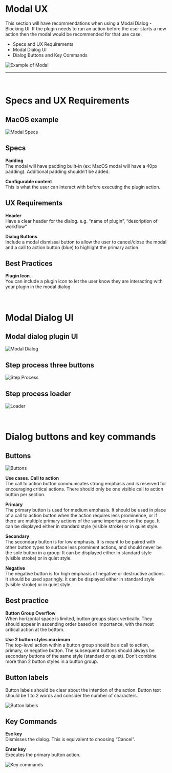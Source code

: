 # Modal UX

This section will have recommendations when using a Modal Dialog -  Blocking UI. If the plugin needs to run an action before the user starts a new action then the modal would be recommended for that use case. 

- Specs and UX Requirements
- Modal Dialog UI
- Dialog Buttons and Key Commands

![Example of Modal](../ux-images/Modal-UX-1-Example.png)

----------

 <br />

# Specs and UX Requirements

## MacOS example

![Modal Specs](../ux-images/Modal-UX-2-Specs.png)

## Specs

**Padding**  
The modal will have padding built-in (ex: MacOS modal will 
have a 40px padding). Additional padding shouldn’t be added.

**Configurable content**  
This is what the user can interact with before executing the plugin action. 


## UX Requirements

**Header**  
Have a clear header for the dialog. e.g. “name of plugin”, “description of workflow”


**Dialog Buttons**  
Include a modal dismissal button to allow the user to cancel/close the modal and a call to action button (blue) to highlight the primary action. 


## Best Practices

**Plugin Icon**.  
You can include a plugin icon to let the user know they are interacting with your plugin in the modal dialog

 <br />

# Modal Dialog UI

## Modal dialog plugin UI

![Modal Dialog](../ux-images/Modal-UX-3-Modal-Dialog.png)

## Step process three buttons

![Step Process](../ux-images/Modal-UX-4-Step-Process.png)

## Step process loader

![Loader](../ux-images/Modal-UX-5-Loader.png)

 <br />

# Dialog buttons and key commands

## Buttons

![Buttons](../ux-images/Modal-UX-6-Buttons.png)

**Use cases**. 
**Call to action**  
The call to action button communicates strong emphasis and is reserved for encouraging critical actions. There should only be one visible call to action button per section.

**Primary**  
The primary button is used for medium emphasis. It should be used in place of a call to action button when the action requires less prominence, or if there are multiple primary actions of the same importance on the page. It can be displayed either in standard style (visible stroke) or in quiet style.

**Secondary**  
The secondary button is for low emphasis. It is meant to be paired with other button types to surface less prominent actions, and should never be the sole button in a group. It can be displayed either in standard style (visible stroke) or in quiet style.

**Negative**  
The negative button is for high emphasis of negative or destructive actions. It should be used sparingly. It can be displayed either in standard style (visible stroke) or in quiet style.

## Best practice

**Button Group Overflow**  
When horizontal space is limited, button groups stack vertically. 
They should appear in ascending order based on importance, with the most critical action 
at the bottom.

**Use 2 button styles maximum**  
The top-level action within a button group should be a call to action, primary, or negative button. The subsequent buttons should always be secondary buttons of the same style (standard or quiet). Don’t combine more than 2 button styles in a button group.

## Button labels

Button labels should be clear about the intention of the action. Button text should be 1 to 2 words and consider the number of characters.

![Button labels](../ux-images/Modal-UX-7-Button-Labels.png)

## Key Commands

**Esc key**  
Dismisses the dialog. This is equivalent to choosing “Cancel”.

**Enter key**  
Executes the primary button action.

![Key commands](../ux-images/Modal-UX-8-Key-Commands.png)
